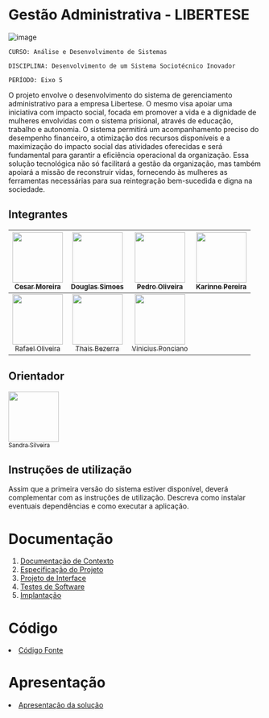 # Gestão Administrativa - LIBERTESE
![image](https://github.com/ICEI-PUC-Minas-PMV-ADS/pmv-ads-2024-1-e5-proj-empext-t1-libertese/assets/60409021/7f5edefb-2384-4faa-b6b8-ad29b15a4a55)

`CURSO: Análise e Desenvolvimento de Sistemas`

`DISCIPLINA: Desenvolvimento de um Sistema Sociotécnico Inovador`

`PERÍODO: Eixo 5`

O projeto envolve o desenvolvimento do sistema de gerenciamento administrativo para a empresa Libertese. O mesmo visa apoiar uma iniciativa com impacto social, focada em promover a vida e a dignidade de mulheres envolvidas com o sistema prisional, através de educação, trabalho e autonomia. O sistema permitirá um acompanhamento preciso do desempenho financeiro, a otimização dos recursos disponíveis e a maximização do impacto social das atividades oferecidas e será fundamental para garantir a eficiência operacional da organização. Essa solução tecnológica não só facilitará a gestão da organização, mas também apoiará a missão de reconstruir vidas, fornecendo às mulheres as ferramentas necessárias para sua reintegração bem-sucedida e digna na sociedade.

## Integrantes


| [<img src="https://avatars.githubusercontent.com/u/101225097?v=4" width=100><br><sub>Cesar Moreira </sub>](https://github.com/cesarluiscostam) | [<img src="https://avatars.githubusercontent.com/u/103225367?v=4" width=100><br><sub>Douglas Simoes </sub>](https://github.com/delarettdouglas) | [<img src="https://avatars.githubusercontent.com/u/53317747?v=4" width=100><br><sub>Pedro Oliveira</sub>](https://github.com/pedroertal) | [<img src="https://avatars.githubusercontent.com/u/60409021?v=4" width=100><br><sub>Karinne Pereira</sub>](https://github.com/KahMassensini) 
| :----: | :----: | :----: | :----: |
| [<img src="https://avatars.githubusercontent.com/u/103225907?v=4" width=100><br><sub>Rafael Oliveira</sub>](https://github.com/rafasensacional) | [<img src="https://avatars.githubusercontent.com/u/59944150?v=4" width=100><br><sub>Thais Bezerra</sub>](https://github.com/thatavieira) | [<img src="https://avatars.githubusercontent.com/u/86004024?v=4" width=100><br><sub>Vinicius Ponciano</sub>](https://github.com/Vinicius-S-P)


## Orientador

[<img src="https://avatars.githubusercontent.com/u/80353812?v=4"  width=100><br><sub> Sandra Silveira </sub>](https://github.com/silveirasandra)


## Instruções de utilização

Assim que a primeira versão do sistema estiver disponível, deverá complementar com as instruções de utilização. Descreva como instalar eventuais dependências e como executar a aplicação.

# Documentação

<ol>
<li><a href="documentos/01-Documentação de Contexto.md"> Documentação de Contexto</a></li>
<li><a href="documentos/02-Especificação do Projeto.md"> Especificação do Projeto</a></li>
<li><a href="documentos/03-Projeto de Interface.md"> Projeto de Interface</a></li>
<li><a href="documentos/04-Testes de Software.md"> Testes de Software</a></li>
<li><a href="documentos/05-Implantação.md"> Implantação</a></li>
</ol>

# Código

<li><a href="src/README.md"> Código Fonte</a></li>

# Apresentação

<li><a href="apresentacao/README.md"> Apresentação da solução</a></li>

